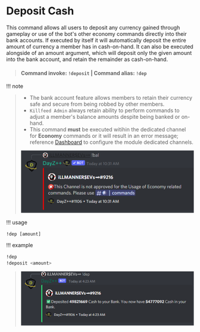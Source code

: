 # Deposit Cash

 This command allows all users to deposit any currency gained through gameplay or use of the bot's other economy commands directly into their bank accounts. If executed by itself it will automatically deposit the entire amount of currency a member has in cash-on-hand. It can also be executed alongside of an amount argument, which will deposit only the given amount into the bank account, and retain the remainder as cash-on-hand.

> #### Command invoke: ```!deposit```     | Command  alias: ```!dep```

!!! note
> + The bank account feature allows members to retain their currency safe and secure from being robbed by other members. 
> + `Killfeed Admin` always retain ability to perform commands to adjust a member's balance amounts despite being banked or on-hand.
> + This command __must__ be executed witihin the dedicated channel for **Economy** commands or it will result in an error message; reference [Dashboard](../dashboard/dashboard.md) to configure the module dedicated channels.
> 
> ![screenshot](../img/bal_error.png)

!!! usage
```
!dep [amount]
```

!!! example

``` {.sql title="Balance Command Examples" linenums="1"}
!dep
!deposit <amount>
```

> ![screenshot](../img/dep.png)
